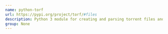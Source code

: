 ```yaml
---
name: python-torf
url: https://pypi.org/project/torf/#files
description: Python 3 module for creating and parsing torrent files and magnet URIs.
group: None
---
```

